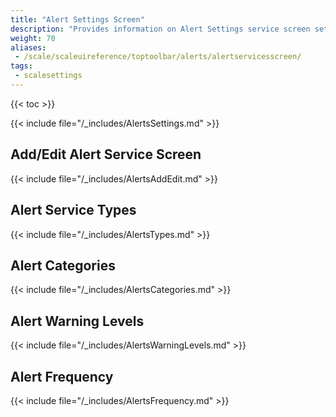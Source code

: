 ```yaml
---
title: "Alert Settings Screen"
description: "Provides information on Alert Settings service screen settings."
weight: 70
aliases:
 - /scale/scaleuireference/toptoolbar/alerts/alertservicesscreen/
tags:
 - scalesettings
---
```


{{< toc >}}

{{< include file="/_includes/AlertsSettings.md" >}}

## Add/Edit Alert Service Screen

{{< include file="/_includes/AlertsAddEdit.md" >}}

## Alert Service Types

{{< include file="/_includes/AlertsTypes.md" >}}

## Alert Categories

{{< include file="/_includes/AlertsCategories.md" >}}
## Alert Warning Levels

{{< include file="/_includes/AlertsWarningLevels.md" >}}

## Alert Frequency

{{< include file="/_includes/AlertsFrequency.md" >}}
